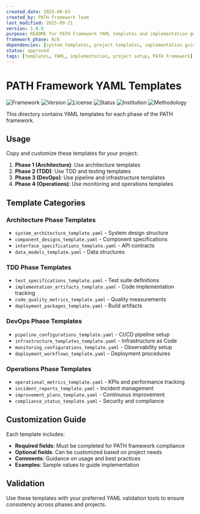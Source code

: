 ```yaml
---
created_date: 2025-08-03
created_by: PATH Framework Team
last_modified: 2025-09-21
version: 1.0.0
purpose: README for PATH Framework YAML templates and implementation guides
framework_phase: N/A
dependencies: [system templates, project templates, implementation guides]
status: approved
tags: [templates, YAML, implementation, project setup, PATH Framework]
---
```


# PATH Framework YAML Templates

![Framework](https://img.shields.io/badge/Framework-PATH-orange?style=flat-square)
![Version](https://img.shields.io/badge/Version-1.0.0-blue?style=flat-square)
![License](https://img.shields.io/badge/License-MIT-green?style=flat-square)
![Status](https://img.shields.io/badge/Status-Approved-brightgreen?style=flat-square)
![Institution](https://img.shields.io/badge/Institution-Precocity%20Research-purple?style=flat-square)
![Methodology](https://img.shields.io/badge/Methodology-Templates-red?style=flat-square)

This directory contains YAML templates for each phase of the PATH framework.

## Usage

Copy and customize these templates for your project:

1. **Phase 1 (Architecture)**: Use architecture templates
2. **Phase 2 (TDD)**: Use TDD and testing templates  
3. **Phase 3 (DevOps)**: Use pipeline and infrastructure templates
4. **Phase 4 (Operations)**: Use monitoring and operations templates

## Template Categories

### Architecture Phase Templates
- `system_architecture_template.yaml` - System design structure
- `component_designs_template.yaml` - Component specifications
- `interface_specifications_template.yaml` - API contracts
- `data_models_template.yaml` - Data structures

### TDD Phase Templates
- `test_specifications_template.yaml` - Test suite definitions
- `implementation_artifacts_template.yaml` - Code implementation tracking
- `code_quality_metrics_template.yaml` - Quality measurements
- `deployment_packages_template.yaml` - Build artifacts

### DevOps Phase Templates
- `pipeline_configurations_template.yaml` - CI/CD pipeline setup
- `infrastructure_templates_template.yaml` - Infrastructure as Code
- `monitoring_configurations_template.yaml` - Observability setup
- `deployment_workflows_template.yaml` - Deployment procedures

### Operations Phase Templates
- `operational_metrics_template.yaml` - KPIs and performance tracking
- `incident_reports_template.yaml` - Incident management
- `improvement_plans_template.yaml` - Continuous improvement
- `compliance_status_template.yaml` - Security and compliance

## Customization Guide

Each template includes:
- **Required fields**: Must be completed for PATH framework compliance
- **Optional fields**: Can be customized based on project needs
- **Comments**: Guidance on usage and best practices
- **Examples**: Sample values to guide implementation

## Validation

Use these templates with your preferred YAML validation tools to ensure consistency across phases and projects.
